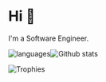 # Hi 👋

I'm a Software Engineer.

![languages](https://github-readme-stats.vercel.app/api/top-langs/?username=nozo-moto&langs_count=8&layout=compact)![Github stats](https://github-readme-stats.vercel.app/api?username=nozo-moto)

![Trophies](https://github-profile-trophy.vercel.app/?username=nozo-moto)

